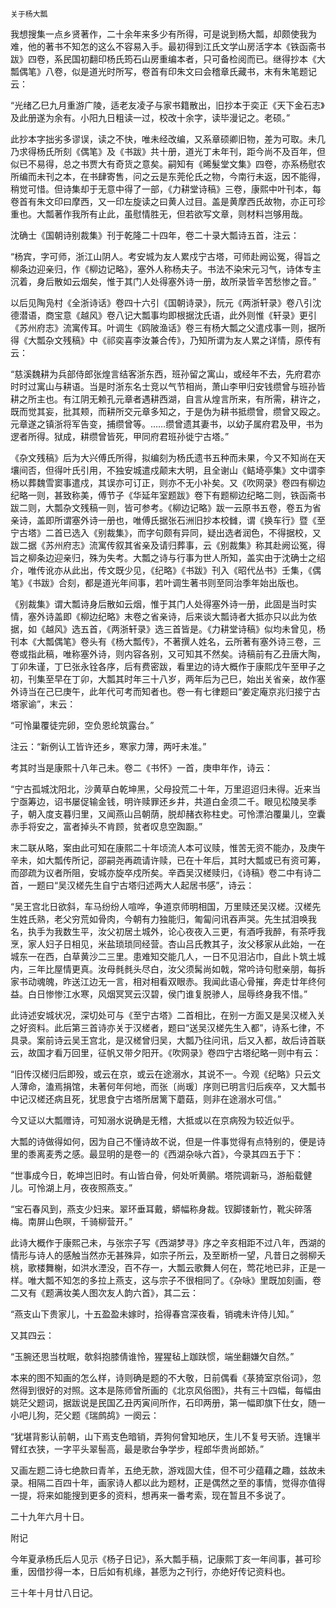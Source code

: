     关于杨大瓢 

   我想搜集一点乡贤著作，二十余年来多少有所得，可是说到杨大瓢，却颇使我为难，他的著书不知怎的这么不容易入手。最初得到江氏文学山房活字本《铁函斋书跋》四卷，系民国初翻印杨氏筠石山房重编本者，只可备检阅而已。继得抄本《大瓢偶笔》八卷，似是道光时所写，卷首有印朱文曰会稽章氏藏书，末有朱笔题记云：

   “光绪乙巳九月重游广陵，适老友凌子与家书籍散出，旧抄本于奕正《天下金石志》及此册遂为余有。小阳九日粗读一过，校改十余字，读毕漫记之。老硕。”

   此抄本字拙劣多谬误，读之不快，唯未经改编，又系章硕卿旧物，差为可取。未几乃求得杨氏所刻《偶笔》及《书跋》共十册，道光丁未年刊，距今尚不及百年，但似已不易得，总之书贾大有奇货之意矣。嗣知有《晞髮堂文集》四卷，亦系杨慰农所编而未刊之本，在书肆寄售，问之云是东莞伦氏之物，今南行未返，因不能得，稍觉可惜。但诗集却于无意中得了一部，《力耕堂诗稿》三卷，康熙中叶刊本，每卷首有朱文印曰摩西，又一印左旋读之曰黄人过目。盖是黄摩西氏故物，亦正可珍重也。大瓢著作我所有止此，虽慰情胜无，但若欲写文章，则材料岂够用哉。

   沈确士《国朝诗别裁集》刊于乾隆二十四年，卷二十录大瓢诗五首，注云：

   “杨宾，字可师，浙江山阴人。考安城为友人累戍宁古塔，可师赴阙讼冤，得旨之柳条边迎亲归，作《柳边记略》，塞外人称杨夫子。书法不染宋元习气，诗体专主沉着，身后散如云烟矣，惟于其门人处得塞外诗一册，故所录皆辛苦愁惨之音。”

   以后见陶凫村《全浙诗话》卷四十六引《国朝诗录》，阮元《两浙轩录》卷八引沈德潜语，商宝意《越风》卷八记大瓢事均即根据沈氏语，此外则惟《轩录》更引《苏州府志》流寓传耳。叶调生《鸥陂渔话》卷三有杨大瓢之父遣戍事一则，据所得《大瓢杂文残稿》中《祁奕喜李汝兼合传》，乃知所谓为友人累之详情，原传有云：

   “慈溪魏耕为兵部侍郎张煌言结客浙东西，班孙留之寓山，或经年不去，先府君亦时时过寓山与耕语。当是时浙东名士竞以气节相尚，萧山李甲归安钱缵曾与班孙皆耕之所主也。有江阴无赖孔元章者遇耕西湖，自言从煌言所来，有所需，耕许之，既而觉其妄，批其颊，而耕所交元章多知之，于是伪为耕书抵缵曾，缵曾又殴之。元章遂之镇浙将军告变，捕缵曾等。……缵曾遗其妻书，以幼子属府君及甲，书为逻者所得。狱成，耕缵曾皆死，甲同府君班孙徙宁古塔。”

   《杂文残稿》后为大兴傅氏所得，拟编刻为杨氏遗书五种而未果，今又不知尚在天壤间否，但得叶氏引用，不独安城遣戍颠末大明，且全谢山《鲒埼亭集》文中谓李杨以葬魏雪窦事遣戍，其误亦可订正，则亦不无小补矣。又《吹网录》卷四有柳边纪略一则，甚致称美，傅节子《华延年室题跋》卷下有题柳边纪略二则，铁函斋书跋二则，大瓢杂文残稿一则，皆可参考。《柳边记略》跋一云原书五卷，卷五为省亲诗，盖即所谓塞外诗一册也，唯傅氏据张石洲旧抄本校雠，谓《换车行》暨《至宁古塔》二首已选入《别裁集》，而字句颇有异同，疑出选者润色，不得据校，又跋二据《苏州府志》流寓传叙其省亲及请归葬事，云《别裁集》称其赴阙讼冤，得旨之柳条边迎亲归，殊为失考。大瓢之诗与行事为世人所知，盖实由于沈确士之绍介，唯传讹亦从此出，传文既少见，《纪略》《书跋》刊入《昭代丛书》壬集，《偶笔》《书跋》合刻，都是道光年间事，若叶调生著书则至同治季年始出版也。

   《别裁集》谓大瓢诗身后散如云烟，惟于其门人处得塞外诗一册，此固是当时实情，塞外诗盖即《柳边纪略》末卷之省亲诗，后来谈大瓢诗者大抵亦只以此为依据，如《越风》选五首，《两浙轩录》选三首皆是。《力耕堂诗稿》似均未曾见，杨刊本《大瓢偶笔》卷头有《杨大瓢传》，不著撰人姓名，云所著有塞外诗三卷，三卷或指此稿，唯称塞外诗，则内容各别，又可知其不然矣。诗稿前有乙丑唐大陶，丁卯朱谨，丁巳张永铨各序，后有费密跋，看里边的诗大概作于康熙戊午至甲子之初，刊集至早在丁卯，大瓢其时年三十八岁，两年后为己巳，始出关省亲，故作塞外诗当在己巳庚午，此年代可考而知者也。卷一有七律题曰“姜定庵京兆归接宁古塔家谕”，末云：

   “可怜巢覆徒完卵，空负恩纶筑露台。”

   注云：“新例认工皆许还乡，寒家力薄，两吁未准。”

   考其时当是康熙十八年己未。卷二《书怀》一首，庚申年作，诗云：

   “宁古孤城沈阳北，沙黄草白乾坤黑，父母投荒二十年，万里迢迢归未得。近来当宁亟筹边，诏书屡促输金钱，明许赎罪还乡井，共道白金须二千。眼见松陵吴季子，朝入度支暮归里，又闻燕山吕朝荫，脱却赭衣称柱史。可怜漂泊覆巢儿，空囊赤手将安之，富者掉头不肯顾，贫者叹息空踟蹰。”

   末二联从略，案由此可知在康熙二十年顷流人本可议赎，惟苦无资不能办，及庚午辛未，如大瓢传所记，邵嗣尧再疏请许赎，已在十年后，其时大瓢或已有资可筹，而邵疏为议者所阻，安城亦旋卒戍所矣。辛酉吴汉槎赎归，《诗稿》卷二中有诗二首，一题曰“吴汉槎先生自宁古塔归述两大人起居书感”，诗云：

   “吴王宫北日欲斜，车马纷纷人喧哗，争道京师明相国，万里赎还吴汉槎。汉槎先生姓氏熟，老父穷荒如骨肉，今朝有力独能归，匍匐问讯吞声哭。先生拭泪唤我名，执手为我数生平，汝父初居土城外，论心夜夜入三更，有酒呼我醉，有茶呼我烹，家人妇子日相见，米盐琐琐同经营。杏山吕氏教其子，汝父移家从此始，一在城东一在西，白草黄沙二三里。患难知交能几人，一日不见泪沾巾，自此卜筑土城内，三年比屋情更真。汝母毵毵头尽白，汝父须髯尚如戟，常吟诗句慰亲朋，每拆家书动魂魄，昨送江边无一言，相对相看双眼赤。我闻此语心骨摧，奔走廿年终何益。白日惨惨江水寒，风烟冥冥云汉碧，侯门谁复脱骖人，屈辱终身我不惜。”

   此诗述安城状况，深切处可与《至宁古塔》二首相比，在别一方面又是吴汉槎入关之好资料。此后第三首诗亦关于汉槎者，题曰“送吴汉槎先生入都”，诗系七律，不具录。案前诗云吴王宫北，是汉槎曾归吴，大瓢乃往问讯，后又入都，故后诗首联云，故国才看万回里，征帆又带夕阳开。《吹网录》卷四宁古塔纪略一则中有云：

   “旧传汉槎归后即殁，或云在京，或云在途溺水，其说不一。今观《纪略》只云文人薄命，溘焉捐馆，未著何年何地，而张〔尚瑗〕序则已明言归后疾卒，又大瓢书中记汉槎还病且死，犹思食宁古塔所居篱下蘑菇，则非在途溺水可信。”

   今又证以大瓢赠诗，可知溺水说确是无稽，大抵或以在京病殁为较近似乎。

   大瓢的诗做得如何，因为自己不懂诗故不说，但是一件事觉得有点特别的，便是诗里的黍离麦秀之感。最显明的是卷一的《西湖杂咏六首》，今录其四五于下：

   “世事成今日，乾坤岂旧时。有山皆白骨，何处听黄鹂。塔院调新马，游船载健儿。可怜湖上月，夜夜照燕支。”

   “宝石春风到，燕支少妇来。翠环垂耳戴，蟒幅称身裁。钗脚镂新竹，靴尖碎落梅。南屏山色暝，千骑柳营开。”

   此诗大概作于康熙己未，与张宗子写《西湖梦寻》序之辛亥相距不过八年，西湖的情形与诗人的感触当然亦无甚殊异，如宗子所云，及至断桥一望，凡昔日之弱柳夭桃，歌楼舞榭，如洪水湮没，百不存一，大瓢云歌舞人何在，莺花地已非，正是一样。唯大瓢不知怎的多拉上燕支，这与宗子不很相同了。《杂咏》里既加刻画，卷二又有《题满妆美人图次友人韵六首》，其二云：

   “燕支山下贵家儿，十五盈盈未嫁时，拾得春宫深夜看，销魂未许侍儿知。”

   又其四云：

   “玉腕还思当枕眠，欹斜抱膝倩谁怜，猩猩毡上跏趺惯，端坐翻嫌欠自然。”

   本来的图不知画的怎么样，诗则确是题的不大敬，日前偶看《菉猗室京俗词》，忽然得到很好的对照。这本是陈师曾所画的《北京风俗图》，共有三十四幅，每幅由姚茫父题词，据跋说是民国乙丑丙寅间所作，石印两册，第一幅即旗下仕女，随一小吧儿狗，茫父题《瑞鹧鸪》一阕云：

   “犹堪背影认前朝，山下焉支色暗销，弄狗何曾知地厌，生儿不复号天骄。连镶半臂红衣狭，一字平头翠髻高，最是歌台争学步，程郎华贵尚郎娇。”

   又画左题二诗七绝款曰青羊，五绝无款，游戏固大佳，但不可少蕴藉之趣，兹故未录。相隔二百四十年，画家诗人都以此为题材，正是偶然之至的事情，觉得亦值得一提，将来如能搜到更多的资料，想再来一番考索，现在暂且不多说了。

   二十九年六月十日。

   附记

   今年夏承杨氏后人见示《杨子日记》，系大瓢手稿，记康熙丁亥一年间事，甚可珍重，因借抄得一本，日后如有机缘，甚愿为之刊行，亦绝好传记资料也。

   三十年十月廿八日记。

